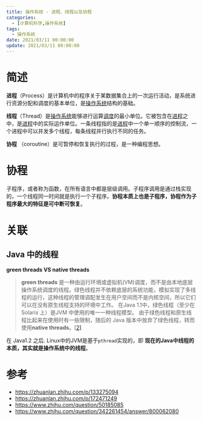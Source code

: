 ```yaml
---
title: 操作系统 - 进程、线程以及协程
categories: 
  - [计算机科学,操作系统]
tags:
  - 操作系统
date: 2021/03/11 00:00:00
update: 2021/03/11 00:00:00
---
```


# 简述

**进程**（Process）是计算机中的程序关于某数据集合上的一次运行活动，是系统进行资源分配和调度的基本单位，是[操作系统](https://link.zhihu.com/?target=https%3A//baike.baidu.com/item/%E6%93%8D%E4%BD%9C%E7%B3%BB%E7%BB%9F)结构的基础。

**线程**（Thread）是[操作系统](https://link.zhihu.com/?target=https%3A//baike.baidu.com/item/%E6%93%8D%E4%BD%9C%E7%B3%BB%E7%BB%9F)能够进行运算[调度](https://link.zhihu.com/?target=https%3A//baike.baidu.com/item/%E8%B0%83%E5%BA%A6)的最小单位。它被包含在[进程](https://link.zhihu.com/?target=https%3A//baike.baidu.com/item/%E8%BF%9B%E7%A8%8B)之中，是[进程](https://link.zhihu.com/?target=https%3A//baike.baidu.com/item/%E8%BF%9B%E7%A8%8B)中的实际运作单位。一条线程指的是[进程](https://link.zhihu.com/?target=https%3A//baike.baidu.com/item/%E8%BF%9B%E7%A8%8B)中一个单一顺序的控制流，一个进程中可以并发多个线程，每条线程并行执行不同的任务。

**协程** （coroutine）是可暂停和恢复执行的过程，是一种编程思想。

# 协程

子程序，或者称为函数，在所有语言中都是层级调用。子程序调用是通过栈实现的，一个线程同一时间就是执行一个子程序。**协程本质上也是子程序，协程作为子程序最大的特征是可中断可恢复**。

# 关联

## Java 中的线程

**green threads VS native threads**

> **green threads** 是一种由运行环境或虚拟机(VM)调度，而不是由本地底层操作系统调度的线程。绿色线程并不依赖底层的系统功能，模拟实现了多线程的运行，这种线程的管理调配发生在用户空间而不是内核空间，所以它们可以在没有原生线程支持的环境中工作。
> 在Java 1.1中，绿色线程（至少在 Solaris 上）是JVM 中使用的唯一一种线程模型。 由于绿色线程和原生线程比起来在使用时有一些限制，随后的 Java 版本中放弃了绿色线程，转而使用**native threads**。[[2\]](https://zhuanlan.zhihu.com/p/133275094#ref_2)

在 Java1.2 之后. Linux中的JVM是基于`pthread`实现的，即 **现在的Java中线程的本质，其实就是操作系统中的线程**。

# 参考

- https://zhuanlan.zhihu.com/p/133275094
- https://zhuanlan.zhihu.com/p/172471249
- https://www.zhihu.com/question/50185085
- https://www.zhihu.com/question/342261454/answer/800062080